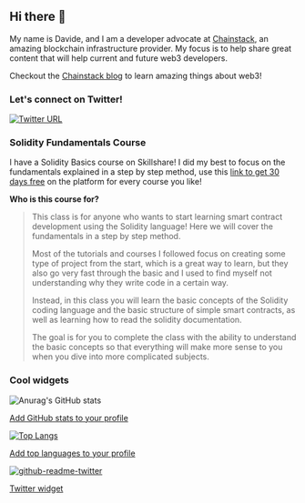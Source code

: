 ## Hi there 👋
My name is Davide, and I am a developer advocate at [Chainstack](chainstack.com), an amazing blockchain infrastructure provider. My focus is to help share great content that will help current and future web3 developers.

Checkout the [Chainstack blog](https://chainstack.com/blog/) to learn amazing things about web3!

### Let's connect on Twitter!

[![Twitter URL](https://img.shields.io/twitter/url/https/twitter.com/dave_dvde.svg?style=social&label=Follow%20%40dave_dvde)](https://twitter.com/dave_dvde)

### Solidity Fundamentals Course
I have a Solidity Basics course on Skillshare! I did my best to focus on the fundamentals explained in a step by step method, use this [link to get 30 days free](https://skl.sh/3rvxBpe) on the platform for every course you like! 

**Who is this course for?**

> This class is for anyone who wants to start learning smart contract development using the Solidity language! Here we will cover the fundamentals in a step by step method.
>
>Most of the tutorials and courses I followed focus on creating some type of project from the start, which is a great way to learn, but they also go very fast through the basic and I used to find myself not understanding why they write code in a certain way. 
>
>Instead, in this class you will learn the basic concepts of the Solidity coding language and the basic structure of simple smart contracts, as well as learning how to read the solidity documentation.
>
>The goal is for you to complete the class with the ability to understand the basic concepts so that everything will make more sense to you when you dive into more complicated subjects.

### Cool widgets

![Anurag's GitHub stats](https://github-readme-stats.vercel.app/api?username=soos3d&show_icons=true&theme=gruvbox)

[Add GitHub stats to your profile](https://github.com/anuraghazra/github-readme-stats#themes)

[![Top Langs](https://github-readme-stats.vercel.app/api/top-langs/?username=soos3d&layout=compact&theme=gruvbox)](https://github.com/anuraghazra/github-readme-stats)

[Add top languages to your profile](https://github.com/anuraghazra/github-readme-stats#themes)

[![github-readme-twitter](https://github-readme-twitter.gazf.vercel.app/api?id=dave_dvde)](https://github.com/gazf/github-readme-twitter)

[Twitter widget](https://github.com/gazf/github-readme-twitter)

